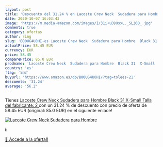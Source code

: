 ```yaml
---
layout: post
title: 'Descuento del 31.24 % en Lacoste Crew Neck  Sudadera para Hombre '
date: 2020-10-07 16:03:43
image: 'https://m.media-amazon.com/images/I/31i+uD9OsxL._SL200_.jpg'
comments: true
category: ofertas
author: ring
slug: 'B00UG4U0HI-es Lacoste Crew Neck  Sudadera para Hombre  Black 31  X-Small  Talla del fabricante: 2 '
actualPrice: 58.45 EUR
currency: EUR
price: 58.45
comparePrice: 85.0 EUR
prodname: 'Lacoste Crew Neck  Sudadera para Hombre  Black 31  X-Small  Talla del fabricante: 2 '
country: 'es'
flag: '🇪🇸'
buyurl: 'https://www.amazon.es/dp/B00UG4U0HI/?tag=tolees-21'
descuento: '31.24'
average: '56.2'
---
```


Tienes [Lacoste Crew Neck  Sudadera para Hombre  Black 31  X-Small  Talla del fabricante: 2 ](https://www.amazon.es/dp/B00UG4U0HI/?tag=tolees-21) con un 31.24 % de descuento con precio de oferta de 58.45 EUR (original: 85.0 EUR) en el siguiente enlace!

[![Lacoste Crew Neck  Sudadera para Hombre ](https://m.media-amazon.com/images/I/31i+uD9OsxL._SL200_.jpg)](https://www.amazon.es/dp/B00UG4U0HI/?tag=tolees-21)

ℹ️:


[🛒 Accede a la oferta!!](https://www.amazon.es/dp/B00UG4U0HI/?tag=tolees-21)
